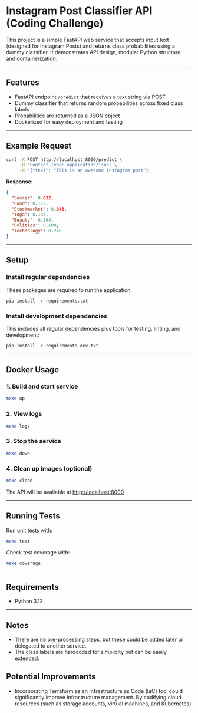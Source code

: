 # Instagram Post Classifier API (Coding Challenge)

This project is a simple FastAPI web service that accepts input text (designed for Instagram Posts) and returns class probabilities using a dummy classifier. It demonstrates API design, modular Python structure, and containerization.

---

## Features

- FastAPI endpoint `/predict` that receives a text string via POST
- Dummy classifier that returns random probabilities across fixed class labels
- Probabilities are returned as a JSON object
- Dockerized for easy deployment and testing

---

## Example Request

```bash
curl -X POST http://localhost:8000/predict \
     -H "Content-Type: application/json" \
     -d '{"text": "This is an awesome Instagram post"}'
```

**Response:**

```json
{
  "Soccer": 0.032,
  "Food": 0.172,
  "Stockmarket": 0.048,
  "Yoga": 0.138,
  "Beauty": 0.264,
  "Politics": 0.100,
  "Technology": 0.246
}
```

---

## Setup

### Install regular dependencies

These packages are required to run the application:

```bash
pip install -r requirements.txt
```

### Install development dependencies

This includes all regular dependencies plus tools for testing, linting, and development:

```bash
pip install -r requirements-dev.txt
```

---

## Docker Usage

### 1. Build and start service

```bash
make up
```

### 2. View logs

```bash
make logs
```

### 3. Stop the service

```bash
make down
```

### 4. Clean up images (optional)

```bash
make clean
```

The API will be available at [http://localhost:8000](http://localhost:8000)

---

## Running Tests

Run unit tests with:

```bash
make test
```

Check test coverage with:

```bash
make coverage
```

---

## Requirements

- Python 3.12

---

## Notes

- There are no pre-processing steps, but these could be added later or delegated to another service.
- The class labels are hardcoded for simplicity but can be easily extended.

## Potential Improvements
- Incorporating Terraform as an Infrastructure as Code (IaC) tool could significantly improve infrastructure management. By codifying cloud resources (such as storage accounts, virtual machines, and Kubernetes)